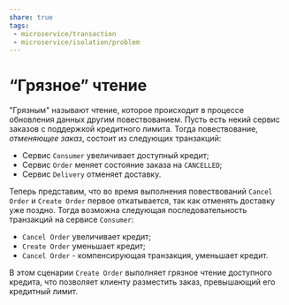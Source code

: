 ```yaml
---
share: true
tags:
 - microservice/transaction
 - microservice/isolation/problem
---
```

# “Грязное” чтение
"Грязным" называют чтение, которое происходит в процессе обновления данных другим повествованием.
Пусть есть некий сервис заказов с поддержкой кредитного лимита. Тогда повествование, *отменяющее заказ*, состоит из следующих транзакций:
- Сервис `Consumer` увеличивает доступный кредит;
- Сервис `Order` меняет состояние заказа на `CANCELLED`;
- Сервис `Delivery` отменяет доставку.

Теперь представим, что во время выполнения повествований `Cancel Order` и `Create Order` первое откатывается, так как отменять доставку уже поздно. Тогда возможна следующая последовательность транзакций на сервисе `Consumer`:
- `Cancel Order` увеличивает кредит;
- `Create Order` уменьшает кредит;
- `Cancel Order` - компенсирующая транзакция, уменьшает кредит.

В этом сценарии `Create Order` выполняет грязное чтение доступного кредита, что позволяет клиенту разместить заказ, превышающий его кредитный лимит.